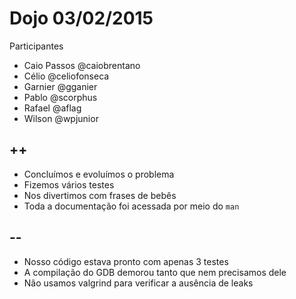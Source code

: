 # Dojo 03/02/2015

Participantes

- Caio Passos @caiobrentano
- Célio @celiofonseca
- Garnier @gganier
- Pablo @scorphus
- Rafael @aflag
- Wilson @wpjunior

## ++

- Concluímos e evoluímos o problema
- Fizemos vários testes
- Nos divertimos com frases de bebês
- Toda a documentação foi acessada por meio do `man`

## --

- Nosso código estava pronto com apenas 3 testes
- A compilação do GDB demorou tanto que nem precisamos dele
- Não usamos valgrind para verificar a ausência de leaks
